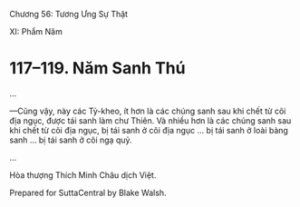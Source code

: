  

Chương 56: Tương Ưng Sự Thật

XI: Phẩm Năm

# 117–119. Năm Sanh Thú

…

—Cũng vậy, này các Tỷ-kheo, ít hơn là các chúng sanh sau khi chết từ cõi địa ngục, được tái sanh làm chư Thiên. Và nhiều hơn là các chúng sanh sau khi chết từ cõi địa ngục, bị tái sanh ở cõi địa ngục … bị tái sanh ở loài bàng sanh … bị tái sanh ở cõi ngạ quỷ.

…

Hòa thượng Thích Minh Châu dịch Việt.

Prepared for SuttaCentral by Blake Walsh.
